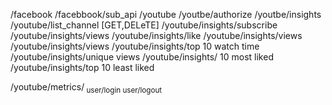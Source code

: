 /facebook
/facebbook/sub_api
/youtube
/youtbe/authorize
/youtbe/insights
/youtube/list_channel [GET,DELeTE]
/youtube/insights/subscribe 
/youtube/insights/views
/youtube/insights/like
/youtube/insights/views
/youtube/insights/views
/youtube/insights/top 10 watch time
/youtube/insights/unique views
/youtube/insights/ 10 most liked
/youtube/insights/top 10 least liked






/youtube/metrics/<sub metrics>
user/login
user/logout
